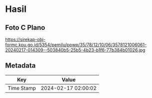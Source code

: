 # Hasil

## Foto C Plano

https://sirekap-obj-formc.kpu.go.id/5354/pemilu/ppwp/35/78/12/10/06/3578121006061-20240217-014309--503840b5-25b5-4b23-b1f6-77b384b01026.jpg


## Metadata

| Key        | Value               |
| ---------- | ------------------- |
| Time Stamp | 2024-02-17 02:00:02 |



